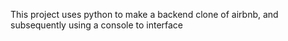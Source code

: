This project uses python to make a backend clone of airbnb, and subsequently using a console to interface
